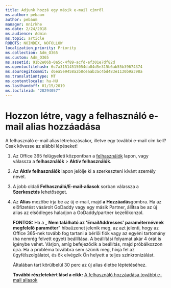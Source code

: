```yaml
---
title: Adjunk hozzá egy másik e-mail címről
ms.author: pebaum
author: pebaum
manager: mnirkhe
ms.date: 2/24/2018
ms.audience: Admin
ms.topic: article
ROBOTS: NOINDEX, NOFOLLOW
localization_priority: Priority
ms.collection: Adm_O365
ms.custom: Adm_O365
ms.assetid: 91b2e06b-0a5c-4f89-acfd-ef301e7df82d
ms.openlocfilehash: 6c7a31514515054da84d5e315b6ab55b39674374
ms.sourcegitcommit: d6ea5e9458a2b8ceaab3ac4bd483e1130b9a398a
ms.translationtype: MT
ms.contentlocale: hu-HU
ms.lasthandoff: 01/15/2019
ms.locfileid: "28294057"
---
```

# <a name="create-or-add-an-email-alias-for-a-user"></a>Hozzon létre, vagy a felhasználó e-mail alias hozzáadása

A felhasználó e-mail alias létrehozásakor, illetve egy további e-mail cím kell? Csak kövesse az alábbi lépéseket!
  
1. Az Office 365 felügyeleti központban a [felhasználók](https://go.microsoft.com/fwlink/p/?linkid=834822) lapon, vagy válassza a **felhasználók** \> **Aktív felhasználók**.
    
2. Az **Aktív felhasználók** lapon jelölje ki a szerkeszteni kívánt személy nevét. 
    
3. A jobb oldali **Felhasználó/E-mail-aliasok** sorban válassza a **Szerkesztés** lehetőséget.
    
4. Az **Alias** mezőbe írja be az új e-mail, majd **a Hozzáadás**gombra. Ha az előfizetést vásárolt GoDaddy vagy egy másik Partner, állítsa be az új alias az elsődleges haladjon a GoDaddy/partner kezelőkonzol. 
    
    **FONTOS:** Ha a „ **Nem található az 'EmailAddresses' paraméternévnek megfelelő paraméter**" hibaüzenet jelenik meg, az azt jelenti, hogy az Office 365-nek tovább fog tartani a bérlői fiók vagy az egyéni tartomány (ha nemrég felvett egyet) beállítása. A beállítási folyamat akár 4 órát is igénybe vehet. Várjon, amíg befejeződik a beállítás, majd próbálkozzon újra. Ha a probléma továbbra sem szűnik meg, hívja fel az ügyfélszolgálatot, és ők elvégzik Ön helyett a teljes szinkronizálást.
    
    Általában tart körülbelül 30 perc az új alias életbe léptetéséhez.
    
    **További részletekért lásd a cikk:** [A felhasználó hozzáadása további e-mail aliasok](https://support.office.com/article/https://support.office.com/en-US/article/Add-additional-email-aliases-to-a-user-0b0bd900-68b1-4bf5-808b-5d240a7739f4.aspx)
    

